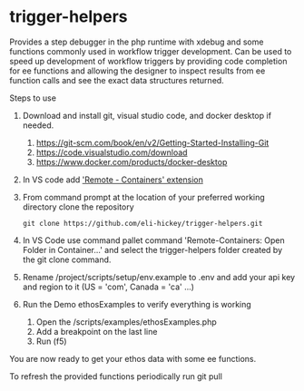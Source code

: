 # trigger-helpers
Provides a step debugger in the php runtime with xdebug and some functions commonly used in workflow trigger development.
Can be used to speed up development of workflow triggers by providing code completion for ee functions and  allowing the designer
to inspect results from ee function calls and see the exact data structures returned.

Steps to use

1. Download and install git, visual studio code, and docker desktop if needed.
   1. https://git-scm.com/book/en/v2/Getting-Started-Installing-Git
   2. https://code.visualstudio.com/download
   3. https://www.docker.com/products/docker-desktop
2. In VS code add ['Remote - Containers' extension](https://marketplace.visualstudio.com/items?itemName=ms-vscode-remote.remote-containers)
3. From command prompt at the location of your preferred working directory clone the repository

   ```
   git clone https://github.com/eli-hickey/trigger-helpers.git
   ```

4. In VS Code use command pallet command 'Remote-Containers: Open Folder in Container...' and select the trigger-helpers folder created by the git clone command.
6. Rename /project/scripts/setup/env.example to .env and add your api key and region to it (US  = 'com', Canada = 'ca' ...)
7. Run the Demo ethosExamples to verify everything is working
   1. Open the /scripts/examples/ethosExamples.php
   2. Add a breakpoint on the last line
   3. Run (f5)



You are now ready to get your ethos data with some ee functions.

To refresh the provided functions periodically run git pull